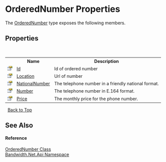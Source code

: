 ﻿# OrderedNumber Properties
 

The <a href ="T_Bandwidth_Net_Api_OrderedNumber.md">OrderedNumber</a> type exposes the following members.


## Properties
&nbsp;<table><tr><th></th><th>Name</th><th>Description</th></tr><tr><td>![Public property](media/pubproperty.gif "Public property")</td><td><a href ="P_Bandwidth_Net_Api_OrderedNumber_Id.md">Id</a></td><td>
Id of ordered number</td></tr><tr><td>![Public property](media/pubproperty.gif "Public property")</td><td><a href ="P_Bandwidth_Net_Api_OrderedNumber_Location.md">Location</a></td><td>
Url of number</td></tr><tr><td>![Public property](media/pubproperty.gif "Public property")</td><td><a href ="P_Bandwidth_Net_Api_OrderedNumber_NationalNumber.md">NationalNumber</a></td><td>
The telephone number in a friendly national format.</td></tr><tr><td>![Public property](media/pubproperty.gif "Public property")</td><td><a href ="P_Bandwidth_Net_Api_OrderedNumber_Number.md">Number</a></td><td>
The telephone number in E.164 format.</td></tr><tr><td>![Public property](media/pubproperty.gif "Public property")</td><td><a href ="P_Bandwidth_Net_Api_OrderedNumber_Price.md">Price</a></td><td>
The monthly price for the phone number.</td></tr></table>&nbsp;
<a href="#orderednumber-properties">Back to Top</a>

## See Also


#### Reference
<a href ="T_Bandwidth_Net_Api_OrderedNumber.md">OrderedNumber Class</a><br /><a href ="N_Bandwidth_Net_Api.md">Bandwidth.Net.Api Namespace</a><br />